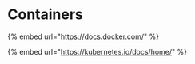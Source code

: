 # Containers

{% embed url="https://docs.docker.com/" %}

{% embed url="https://kubernetes.io/docs/home/" %}



